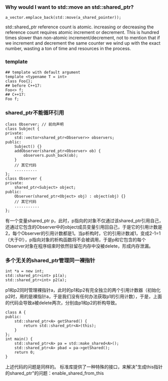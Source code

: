 ### Why would I want to std::move an std::shared_ptr?
```
a_vector.emplace_back(std::move(a_shared_pointer));
```
std::shared_ptr reference count is atomic. increasing or decreasing the reference count requires atomic increment or decrement. This is hundred times slower than non-atomic increment/decrement, not to mention that if we increment and decrement the same counter we wind up with the exact number, wasting a ton of time and resources in the process.


### template
```
## template with default argument
template <typename T = int>
class Foo{};
## before C++17:
Foo<> f;
## C++17:
Foo f;
```

### shared_ptr不能循环引用
```
class Observer; // 前向声明
class Subject {
private:
    std::vector<shared_ptr<Observer>> observers;
public:
    Subject() {}
    addObserver(shared_ptr<Observer> ob) {
        observers.push_back(ob);
    }
    // 其它代码
    ..........
};
class Observer {
private:
    shared_ptr<Subject> object;
public:
    Observer(shared_ptr<Object> obj) : object(obj) {}
    // 其它代码
    ...........
};
```
有一个变量shared_ptr<Subject> p，此时，p指向的对象不仅通过该shared_ptr引用自己，还通过它包含的Observer中的object成员变量引用回自己，于是它的引用计数是2，每个Observer的引用计数都是1。当p析构时，它的引用计数减1，变成2-1=1（大于0!），p指向对象的析构函数将不会被调用，于是p和它包含的每个Observer对象在程序结束时依然驻留在内存中没被delete，形成内存泄漏。

### 多个无关的shared_ptr管理同一裸指针
```
int *a = new int;
std::shared_ptr<int> p1(a);
std::shared_ptr<int> p2(a);
```
p1和p2同时管理裸指针a，此时的p1和p2有完全独立的两个引用计数器（初始化p2时，用的是裸指针a，于是我们没有任何办法获取p1的引用计数），于是，上面的代码会导致a被delete两次，分别由p1和p2的析构导致。
```
class A {
public:
    std::shared_ptr<A> getShared() {
        return std::shared_ptr<A>(this);
    }
};
int main() {
    std::shared_ptr<A> pa = std::make_shared<A>();
    std::shared_ptr<A> pbad = pa->getShared();
    return 0;
}
```
上述代码的问题是同样的。
标准库提供了一种特殊的接口，来解决"生成this指针的shared_ptr"的问题：enable_shared_from_this    
